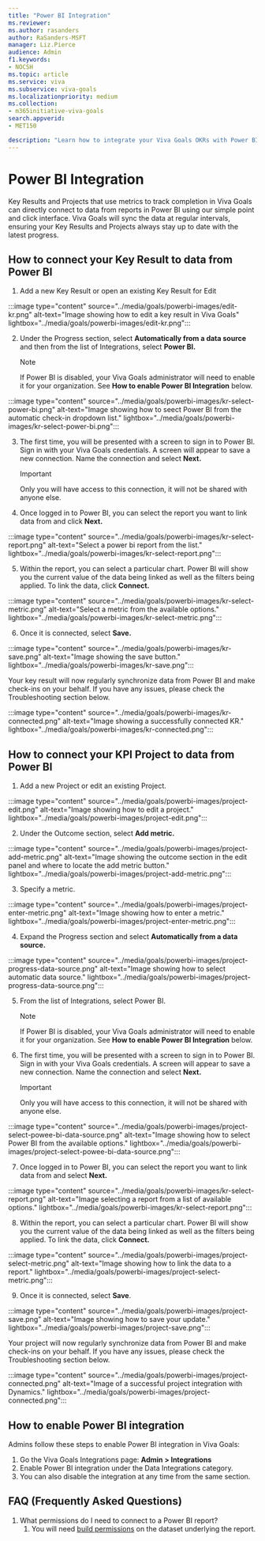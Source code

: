 ```yaml
---
title: "Power BI Integration"
ms.reviewer: 
ms.author: rasanders
author: RaSanders-MSFT
manager: Liz.Pierce
audience: Admin
f1.keywords:
- NOCSH
ms.topic: article
ms.service: viva
ms.subservice: viva-goals
ms.localizationpriority: medium
ms.collection:  
- m365initiative-viva-goals
search.appverid:
- MET150

description: "Learn how to integrate your Viva Goals OKRs with Power BI."
---
```


# Power BI Integration

Key Results and Projects that use metrics to track completion in Viva Goals can directly connect to data from reports in Power BI using our simple point and click interface. Viva Goals will sync the data at regular intervals, ensuring your Key Results and Projects always stay up to date with the latest progress. 

## How to connect your Key Result to data from Power BI 

1. Add a new Key Result or open an existing Key Result for Edit

:::image type="content" source="../media/goals/powerbi-images/edit-kr.png" alt-text="Image showing how to edit a key result in Viva Goals" lightbox="../media/goals/powerbi-images/edit-kr.png":::

2. Under the Progress section, select **Automatically from a data source** and then from the list of Integrations, select **Power BI.** 

   > [!NOTE]
   > If Power BI is disabled, your Viva Goals administrator will need to enable it for your organization. See **How to enable Power BI Integration** below.

:::image type="content" source="../media/goals/powerbi-images/kr-select-power-bi.png" alt-text="Image showing how to seect Power BI from the automatic check-in dropdown list." lightbox="../media/goals/powerbi-images/kr-select-power-bi.png":::

3. The first time, you will be presented with a screen to sign in to Power BI. Sign in with your Viva Goals credentials. A screen will appear to save a new connection. Name the connection and select **Next.** 

   > [!IMPORTANT]
   > Only you will have access to this connection, it will not be shared with anyone else. 

4. Once logged in to Power BI, you can select the report you want to link data from and click **Next.**

:::image type="content" source="../media/goals/powerbi-images/kr-select-report.png" alt-text="Select a power bi report from the list." lightbox="../media/goals/powerbi-images/kr-select-report.png":::

5. Within the report, you can select a particular chart. Power BI will show you the current value of the data being linked as well as the filters being applied. To link the data, click **Connect.**

:::image type="content" source="../media/goals/powerbi-images/kr-select-metric.png" alt-text="Select a metric from the available options." lightbox="../media/goals/powerbi-images/kr-select-metric.png":::

6. Once it is connected, select **Save.**

:::image type="content" source="../media/goals/powerbi-images/kr-save.png" alt-text="Image showing the save button." lightbox="../media/goals/powerbi-images/kr-save.png":::

Your key result will now regularly synchronize data from Power BI and make check-ins on your behalf. If you have any issues, please check the Troubleshooting section below.

:::image type="content" source="../media/goals/powerbi-images/kr-connected.png" alt-text="Image showing a successfully connected KR." lightbox="../media/goals/powerbi-images/kr-connected.png":::

## How to connect your KPI Project to data from Power BI

1. Add a new Project or edit an existing Project.

:::image type="content" source="../media/goals/powerbi-images/project-edit.png" alt-text="Image showing how to edit a project." lightbox="../media/goals/powerbi-images/project-edit.png":::

2. Under the Outcome section, select **Add metric.**

:::image type="content" source="../media/goals/powerbi-images/project-add-metric.png" alt-text="Image showing the outcome section in the edit panel and where to locate the add metric button." lightbox="../media/goals/powerbi-images/project-add-metric.png":::

3. Specify a metric.

:::image type="content" source="../media/goals/powerbi-images/project-enter-metric.png" alt-text="Image showing how to enter a metric." lightbox="../media/goals/powerbi-images/project-enter-metric.png":::

4. Expand the Progress section and select **Automatically from a data source.**

:::image type="content" source="../media/goals/powerbi-images/project-progress-data-source.png" alt-text="Image showing how to select  automatic data source." lightbox="../media/goals/powerbi-images/project-progress-data-source.png":::

5. From the list of Integrations, select Power BI. 

   > [!NOTE]
   > If Power BI is disabled, your Viva Goals administrator will need to enable it for your organization. See **How to enable Power BI Integration** below.

6. The first time, you will be presented with a screen to sign in to Power BI. Sign in with your Viva Goals credentials. A screen will appear to save a new connection. Name the connection and select **Next.** 

   > [!IMPORTANT]
   > Only you will have access to this connection, it will not be shared with anyone else.

:::image type="content" source="../media/goals/powerbi-images/project-select-powee-bi-data-source.png" alt-text="Image showing how to select Power BI from the available options." lightbox="../media/goals/powerbi-images/project-select-powee-bi-data-source.png":::

7. Once logged in to Power BI, you can select the report you want to link data from and select **Next.**

:::image type="content" source="../media/goals/powerbi-images/kr-select-report.png" alt-text="Image selecting a report from a list of available options." lightbox="../media/goals/powerbi-images/kr-select-report.png":::

8. Within the report, you can select a particular chart. Power BI will show you the current value of the data being linked as well as the filters being applied. To link the data, click **Connect.**

:::image type="content" source="../media/goals/powerbi-images/project-select-metric.png" alt-text="Image showing how to link the data to a report." lightbox="../media/goals/powerbi-images/project-select-metric.png":::

9. Once it is connected, select **Save**.

:::image type="content" source="../media/goals/powerbi-images/project-save.png" alt-text="Image showing how to save your update." lightbox="../media/goals/powerbi-images/project-save.png":::

Your project will now regularly synchronize data from Power BI and make check-ins on your behalf. If you have any issues, please check the Troubleshooting section below.

:::image type="content" source="../media/goals/powerbi-images/project-connected.png" alt-text="Image of a successful project integration with Dynamics." lightbox="../media/goals/powerbi-images/project-connected.png":::

## How to enable Power BI integration

Admins follow these steps to enable Power BI integration in Viva Goals: 

1. Go the Viva Goals Integrations page: **Admin > Integrations**
1. Enable Power BI integration under the Data Integrations category.
1. You can also disable the integration at any time from the same section.

## FAQ (Frequently Asked Questions)

1. What permissions do I need to connect to a Power BI report?  
    1. You will need [build permissions](/power-bi/connect-data/service-datasets-build-permissions) on the dataset underlying the report.
